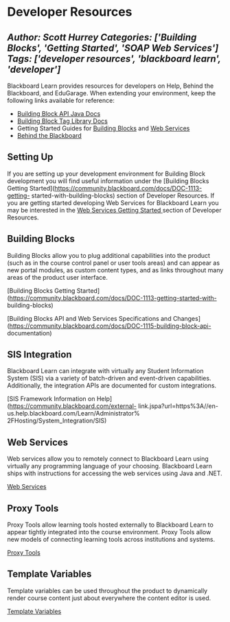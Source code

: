 # Developer Resources
*Author: Scott Hurrey*
*Categories: ['Building Blocks', 'Getting Started', 'SOAP Web Services']*
*Tags: ['developer resources', 'blackboard learn', 'developer']*
---
Blackboard Learn provides resources for developers on Help, Behind the
Blackboard, and EduGarage. When extending your environment, keep the following
links available for reference:

  * [Building Block API Java Docs](https://community.blackboard.com/docs/DOC-1115-building-block-api-documentation)
  * [Building Block Tag Library Docs](https://community.blackboard.com/docs/DOC-1115-building-block-api-documentation)
  * Getting Started Guides for [Building Blocks](https://community.blackboard.com/docs/DOC-1113-getting-started-with-building-blocks) and [Web Services](https://community.blackboard.com/docs/DOC-1116)
  * [Behind the Blackboard](https://community.blackboard.com/external-link.jspa?url=http%3A//behind.blackboard.com/)

## Setting Up

If you are setting up your development environment for Building Block
development you will find useful information under the [Building Blocks
Getting Started](https://community.blackboard.com/docs/DOC-1113-getting-
started-with-building-blocks) section of Developer Resources. If you are
getting started developing Web Services for Blackboard Learn you may be
interested in the [Web Services Getting Started
](https://community.blackboard.com/docs/DOC-1116)section of Developer
Resources.

## Building Blocks

Building Blocks allow you to plug additional capabilities into the product
(such as in the course control panel or user tools areas) and can appear as
new portal modules, as custom content types, and as links throughout many
areas of the product user interface.

[Building Blocks Getting
Started](https://community.blackboard.com/docs/DOC-1113-getting-started-with-
building-blocks)

[Building Blocks API and Web Services Specifications and
Changes](https://community.blackboard.com/docs/DOC-1115-building-block-api-
documentation)

## SIS Integration

Blackboard Learn can integrate with virtually any Student Information System
(SIS) via a variety of batch-driven and event-driven capabilities.
Additionally, the integration APIs are documented for custom integrations.

[SIS Framework Information on Help](https://community.blackboard.com/external-
link.jspa?url=https%3A//en-us.help.blackboard.com/Learn/Administrator%
2FHosting/System_Integration/SIS)

## Web Services

Web services allow you to remotely connect to Blackboard Learn using virtually
any programming language of your choosing. Blackboard Learn ships with
instructions for accessing the web services using Java and .NET.

[Web Services](https://community.blackboard.com/docs/DOC-1122)

## Proxy Tools

Proxy Tools allow learning tools hosted externally to Blackboard Learn to
appear tightly integrated into the course environment. Proxy Tools allow new
models of connecting learning tools across institutions and systems.

[Proxy Tools](https://community.blackboard.com/docs/DOC-1112)

## Template Variables

Template variables can be used throughout the product to dynamically render
course content just about everywhere the content editor is used.

[Template Variables](https://community.blackboard.com/docs/DOC-1148)

